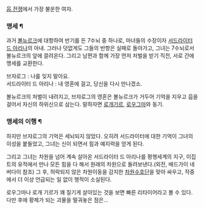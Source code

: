 [웁 전쟁](%EC%9B%81%20%EC%A0%84%EC%9F%81.md)에서 가장 불운한 여자.

### 맹세 ¶

  

과거 [볼뉴르크](%EB%B3%BC%EB%89%B4%EB%A5%B4%ED%81%AC.md)에 대항하여 반기를 든 7수뇌 중 하나로,
마녀들의 수장이자 [서드라이터 드 아리나](%EC%84%9C%EB%93%9C%EB%9D%BC%EC%9D%B4%ED%84%B0%20%EB%93%9C%20%EC%95%84%EB%A6%AC%EB%82%98.md)의 아내. 그러나 덧없게도 그들의 반항은 실패로 돌아가고, 그녀는
7수뇌로서 볼뉴르크의 앞에 끌려온다. 그리고 남편과 함께 가장 먼저 처벌을 받기 직전, 서로 간에 맹세를 교환한다.

  

브쟈로그 : 나를 잊지 말아요.  
서드라이터 드 아리나 : 내 영혼에 걸고, 당신을 다시 만나겠소.

  

볼뉴르크의 처벌이 내려지고, 브쟈로그의 영혼은 볼뉴르크가 거두어 기억을 지우고 웁을 걸어서 자신의 하위신으로 삼는다. 말하자면 [로개기르](%EB%A1%9C%EA%B0%9C%20%EA%B8%B0%EB%A5%B4.md),
[로우그마](%EB%A1%9C%EC%9A%B0%EA%B7%B8%EB%A7%88.md)와 동기.

### 맹세의 이행 ¶

  

하지만 브쟈로그의 기억은 세뇌되지 않았다. 오히려 서드라이터에 대한 기억이 그녀의 이성을 붙들었고, 그녀는 신이 되면서 힘과 예지력을 얻게
된다.  

  

그리고 그녀는 차원을 넘어 계속 살아온 서드라이터 드 아리나를 평행세계의 지구, 이집트의 유적에서 만나 모든 힘을 다 해서 원래의 차원으로
돌려보낸다.(외전, 배드가이 네버다이 참조) 그 후, 허락되지 않은 차원이동을 감지한
[차원수호단](%EC%B0%A8%EC%9B%90%EC%88%98%ED%98%B8%EB%8B%A8.md)을 맞아 싸우고, 작중에서 더
이상 언급되는 일 없이 행적이 소실된다.

  

로우그마나 로개 기르가 꽤 질기게 살아있는 것을 보면 빠른 리타이어라고 볼 수 있다. 다만 후에 황제가 되는 괴물을 떨궈놓은 점은...  

